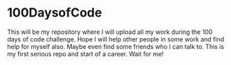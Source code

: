 # 100DaysofCode
This will be my repository where I will upload all my work during the 100 days of code challenge. Hope I will help other people in some work and find help for myself also. Maybe even find some friends who I can talk to. This is my first serious repo and start of a career. Wait for me!
